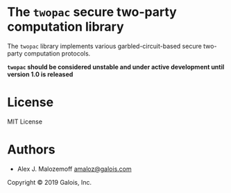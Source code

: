 # The `twopac` secure two-party computation library

The `twopac` library implements various garbled-circuit-based secure two-party
computation protocols.

**`twopac` should be considered unstable and under active development until
version 1.0 is released**

# License

MIT License

# Authors

- Alex J. Malozemoff <amaloz@galois.com>

Copyright © 2019 Galois, Inc.
